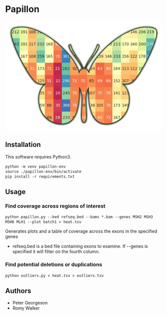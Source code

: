 
# Papillon
![Papillon](assets/papillon.png)

## Installation
This software requires Python3.

```
python -m venv papillon-env
source ./papillon-env/bin/activate
pip install -r requirements.txt
```

## Usage

### Find coverage across regions of interest
```
python papillon.py --bed refseq.bed --bams *.bam --genes MSH2 MSH3 MSH6 MLH1 --plot batch1 > heat.tsv
```

Generates plots and a table of coverage across the exons in the specified genes

* refseq.bed is a bed file containing exons to examine. If --genes is specified it will filter on the fourth column.

### Find potential deletions or duplications
```
python outliers.py < heat.tsv > outliers.tsv
```

## Authors
* Peter Georgeson
* Romy Walker
